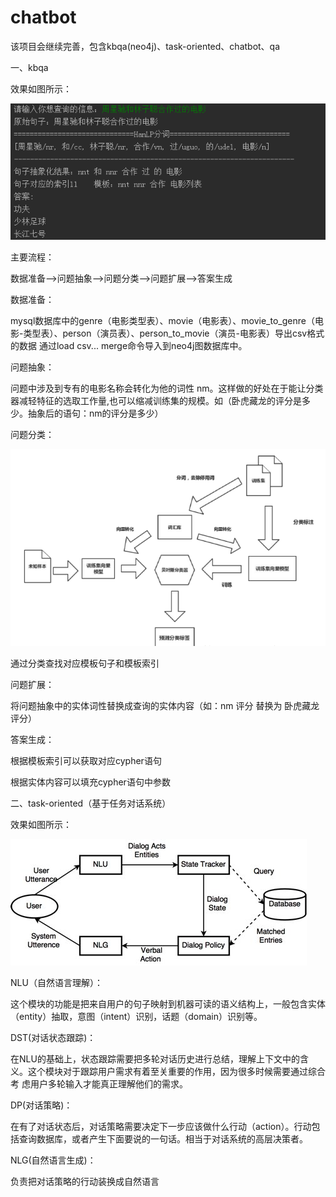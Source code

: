 # chatbot
该项目会继续完善，包含kbqa(neo4j)、task-oriented、chatbot、qa

一、kbqa

效果如图所示：

  ![avatar](/KG/movie/example.png)


主要流程：

数据准备-->问题抽象-->问题分类-->问题扩展-->答案生成

数据准备：
  
  mysql数据库中的genre（电影类型表）、movie（电影表）、movie_to_genre（电影-类型表）、person（演员表）、person_to_movie（演员-电影表）导出csv格式的数据
  通过load csv...  merge命令导入到neo4j图数据库中。
  
问题抽象：

  问题中涉及到专有的电影名称会转化为他的词性 nm。这样做的好处在于能让分类器减轻特征的选取工作量,也可以缩减训练集的规模。如（卧虎藏龙的评分是多少。抽象后的语句：nm的评分是多少）
  
问题分类：
  
  ![avatar](/KG/movie/classifier.png)
  
  通过分类查找对应模板句子和模板索引
  
问题扩展：

  将问题抽象中的实体词性替换成查询的实体内容（如：nm 评分  替换为 卧虎藏龙 评分）
  
答案生成：

  根据模板索引可以获取对应cypher语句
  
  根据实体内容可以填充cypher语句中参数

二、task-oriented（基于任务对话系统）

效果如图所示：

  ![avatar](/Task-Oriented/description.png)
  
  NLU（自然语言理解）：
  
   这个模块的功能是把来自用户的句子映射到机器可读的语义结构上，一般包含实体（entity）抽取，意图（intent）识别，话题（domain）识别等。
  
  DST(对话状态跟踪)：  
   
   在NLU的基础上，状态跟踪需要把多轮对话历史进行总结，理解上下文中的含义。这个模块对于跟踪用户需求有着至关重要的作用，因为很多时候需要通过综合考
   虑用户多轮输入才能真正理解他们的需求。
    
  DP(对话策略)：
  
   在有了对话状态后，对话策略需要决定下一步应该做什么行动（action）。行动包括查询数据库，或者产生下面要说的一句话。相当于对话系统的高层决策者。
    
  NLG(自然语言生成)：
  
   负责把对话策略的行动装换成自然语言
    
  
  
  
  
  
